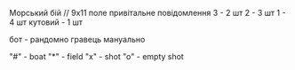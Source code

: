 Морський бій //
9х11 поле
привітальне повідомлення
3 - 2 шт
2 - 3 шт
1 - 4 шт
кутовий - 1 шт

бот - рандомно
гравець мануально

"#" - boat
"*" - field
"x" - shot
"o" - empty shot